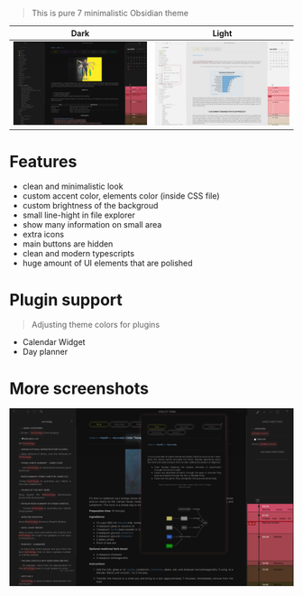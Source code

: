 >This is pure 7 minimalistic Obsidian theme

Dark             |  Light
:-------------------------:|:-------------------------:
![](https://github.com/dxcore35/Suddha-theme/blob/main/Images/Preview1.jpg)  |  ![](https://github.com/dxcore35/Suddha-theme/blob/main/Images/Preview3.jpg)

# Features
- clean and minimalistic look
- custom accent color, elements color (inside CSS file)
- custom brightness of the backgroud
- small line-hight in file explorer
- show many information on small area
- extra icons
- main buttons are hidden
- clean and modern typescripts
- huge amount of UI elements that are polished

# Plugin support
> Adjusting theme colors for plugins 
- Calendar Widget
- Day planner

# More screenshots

![](https://github.com/dxcore35/Suddha-theme/blob/main/Images/Preview2.jpg)
